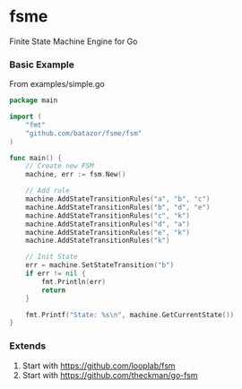 # fsme

Finite State Machine Engine for Go

### Basic Example

From examples/simple.go

```go
package main

import (
	"fmt"
	"github.com/batazor/fsme/fsm"
)

func main() {
	// Create new FSM
	machine, err := fsm.New()

	// Add rule
	machine.AddStateTransitionRules("a", "b", "c")
	machine.AddStateTransitionRules("b", "d", "e")
	machine.AddStateTransitionRules("c", "k")
	machine.AddStateTransitionRules("d", "a")
	machine.AddStateTransitionRules("e", "k")
	machine.AddStateTransitionRules("k")

	// Init State
	err = machine.SetStateTransition("b")
	if err != nil {
		fmt.Println(err)
		return
	}

	fmt.Printf("State: %s\n", machine.GetCurrentState())
}
```

### Extends

1. Start with https://github.com/looplab/fsm
2. Start with https://github.com/theckman/go-fsm
